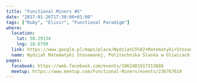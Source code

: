 ```yaml
---
title: "Functional Miners #5"
date: "2017-01-26T17:30:00+01:00"
tags: ["Ruby", "Elixir", "Functional Paradigm"]
where:
  location:
    lat: 50.29134
    lng: 18.6799
  link: https://www.google.pl/maps/place/Wydzia%C5%82+Matematyki+Stosowanej,+Politechnika+%C5%9Al%C4%85ska/@50.2914264,18.6782703,17z/data=!3m1!4b1!4m5!3m4!1s0x47113101aa29eacb:0xb264c95270614eda!8m2!3d50.291423!4d18.680459
  name: Wydział Matematyki Stosowanej, Politechnika Ślaska w Gliwicach
pages:
  facebook: https://web.facebook.com/events/1862481917313888
  meetup: https://www.meetup.com/Functional-Miners/events/236767619
---
```

